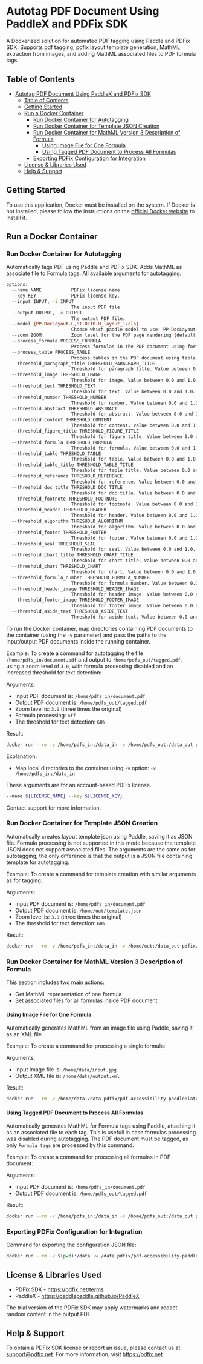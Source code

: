 # Autotag PDF Document Using PaddleX and PDFix SDK

A Dockerized solution for automated PDF tagging using Paddle and PDFix SDK. Supports pdf tagging, pdfix layout template generation, MathML extraction from images, and adding MathML associated files to PDF formula tags.

## Table of Contents

- [Autotag PDF Document Using PaddleX and PDFix SDK](#autotag-pdf-document-using-paddlex-and-pdfix-sdk)
  - [Table of Contents](#table-of-contents)
  - [Getting Started](#getting-started)
  - [Run a Docker Container ](#run-docker-container)
    - [Run Docker Container for Autotagging](#run-docker-container-for-autotagging)
    - [Run Docker Container for Template JSON Creation](#run-docker-container-for-template-json-creation)
    - [Run Docker Container for MathML Version 3 Description of Formula](#run-docker-container-for-mathml-version-three-description-of-formula)
      - [Using Image File for One Formula](#using-image-file-for-one-formula)
      - [Using Tagged PDF Document to Process All Formulas](#using-tagged-pdf-document-to-process-all-formulas)
    - [Exporting PDFix Configuration for Integration](#exporting-pdfix-configuration-for-integration)
  - [License \& Libraries Used](#license-and-libraries-used)
  - [Help \& Support](#help-and-support)


## Getting Started

To use this application, Docker must be installed on the system. If Docker is not installed, please follow the instructions on the [official Docker website](https://docs.docker.com/get-docker/) to install it.

## Run a Docker Container

### Run Docker Container for Autotagging

Automatically tags PDF using Paddle and PDFix SDK. Adds MathML as associate file to Formula tags.
All available arguments for autotagging:

```bash
options:
  --name NAME           PDFix license name.
  --key KEY             PDFix license key.
  --input INPUT, -i INPUT
                        The input PDF file.
  --output OUTPUT, -o OUTPUT
                        The output PDF file.
  --model {PP-DocLayout-L,RT-DETR-H_layout_17cls}
                        Choose which paddle model to use: PP-DocLayout-L or RT-DETR-H_layout_17cls.
  --zoom ZOOM           Zoom level for the PDF page rendering (default: 2.0).
  --process_formula PROCESS_FORMULA
                        Process formulas in the PDF document using formula model. Default is True.
  --process_table PROCESS_TABLE
                        Process tables in the PDF document using table models. Default is True.
  --threshold_paragraph_title THRESHOLD_PARAGRAPH_TITLE
                        Threshold for paragraph title. Value between 0.0 and 1.0. Default is 0.3.
  --threshold_image THRESHOLD_IMAGE
                        Threshold for image. Value between 0.0 and 1.0. Default is 0.5.
  --threshold_text THRESHOLD_TEXT
                        Threshold for text. Value between 0.0 and 1.0. Default is 0.5.
  --threshold_number THRESHOLD_NUMBER
                        Threshold for number. Value between 0.0 and 1.0. Default is 0.5.
  --threshold_abstract THRESHOLD_ABSTRACT
                        Threshold for abstract. Value between 0.0 and 1.0. Default is 0.5.
  --threshold_content THRESHOLD_CONTENT
                        Threshold for content. Value between 0.0 and 1.0. Default is 0.5.
  --threshold_figure_title THRESHOLD_FIGURE_TITLE
                        Threshold for figure title. Value between 0.0 and 1.0. Default is 0.5.
  --threshold_formula THRESHOLD_FORMULA
                        Threshold for formula. Value between 0.0 and 1.0. Default is 0.3.
  --threshold_table THRESHOLD_TABLE
                        Threshold for table. Value between 0.0 and 1.0. Default is 0.5.
  --threshold_table_title THRESHOLD_TABLE_TITLE
                        Threshold for table title. Value between 0.0 and 1.0. Default is 0.5.
  --threshold_reference THRESHOLD_REFERENCE
                        Threshold for reference. Value between 0.0 and 1.0. Default is 0.5.
  --threshold_doc_title THRESHOLD_DOC_TITLE
                        Threshold for doc title. Value between 0.0 and 1.0. Default is 0.5.
  --threshold_footnote THRESHOLD_FOOTNOTE
                        Threshold for footnote. Value between 0.0 and 1.0. Default is 0.5.
  --threshold_header THRESHOLD_HEADER
                        Threshold for header. Value between 0.0 and 1.0. Default is 0.3.
  --threshold_algorithm THRESHOLD_ALGORITHM
                        Threshold for algorithm. Value between 0.0 and 1.0. Default is 0.5.
  --threshold_footer THRESHOLD_FOOTER
                        Threshold for footer. Value between 0.0 and 1.0. Default is 0.5.
  --threshold_seal THRESHOLD_SEAL
                        Threshold for seal. Value between 0.0 and 1.0. Default is 0.3.
  --threshold_chart_title THRESHOLD_CHART_TITLE
                        Threshold for chart title. Value between 0.0 and 1.0. Default is 0.5.
  --threshold_chart THRESHOLD_CHART
                        Threshold for chart. Value between 0.0 and 1.0. Default is 0.5.
  --threshold_formula_number THRESHOLD_FORMULA_NUMBER
                        Threshold for formula number. Value between 0.0 and 1.0. Default is 0.5.
  --threshold_header_image THRESHOLD_HEADER_IMAGE
                        Threshold for header image. Value between 0.0 and 1.0. Default is 0.3.
  --threshold_footer_image THRESHOLD_FOOTER_IMAGE
                        Threshold for footer image. Value between 0.0 and 1.0. Default is 0.5.
  --threshold_aside_text THRESHOLD_ASIDE_TEXT
                        Threshold for aside text. Value between 0.0 and 1.0. Default is 0.5.
```

To run the Docker container, map directories containing PDF documents to the container (using the `-v` parameter) and pass the paths to the input/output PDF documents inside the running container.

Example:
To create a command for autotagging the file `/home/pdfs_in/document.pdf` and output to `/home/pdfs_out/tagged.pdf`, using a zoom level of `3.0`, with formula processing disabled and an increased threshold for text detection:

Arguments:
- Input PDF document is: `/home/pdfs_in/document.pdf`
- Output PDF document is: `/home/pdfs_out/tagged.pdf`
- Zoom level is: `3.0` (three times the original)
- Formula processing: `off`
- The threshold for text detection: `60%`

Result:

```bash
docker run --rm -v /home/pdfs_in:/data_in -v /home/pdfs_out:/data_out pdfix/pdf-accessibility-paddle:latest tag --name $LICENSE_NAME --key $LICENSE_KEY -i /data_in/document.pdf -o /data_out/tagged.pdf --zoom 3.0 --process_formula False --threshold_text 0.6
```

Explanation:
- Map local directories to the container using `-v` option: `-v /home/pdfs_in:/data_in`

These arguments are for an account-based PDFix license.

```bash
--name ${LICENSE_NAME} --key ${LICENSE_KEY}
```

Contact support for more information.

### Run Docker Container for Template JSON Creation

Automatically creates layout template json using Paddle, saving it as JSON file.
Formula processing is not supported in this mode because the template JSON does not support associated files.
The arguments are the same as for autotagging; the only difference is that the output is a JSON file containing template for autotagging.

Example:
To create a command for template creation with similar arguments as for tagging::

Arguments:
- Input PDF document is: `/home/pdfs_in/document.pdf`
- Output PDF document is: `/home/out/template.json`
- Zoom level is: `3.0` (three times the original)
- The threshold for text detection: `60%`

Result:

```bash
docker run --rm -v /home/pdfs_in:/data_in -v /home/out:/data_out pdfix/pdf-accessibility-paddle:latest template -i /data_in/document.pdf -o /data_out/template.json --zoom 3.0 --threshold_text 0.6
```

### Run Docker Container for MathML Version 3 Description of Formula

This section includes two main actions:
- Get MathML representation of one formula
- Set associated files for all formulas inside PDF document

#### Using Image File for One Formula

Automatically generates MathML from an image file using Paddle, saving it as an XML file.

Example:
To create a command for processing a single formula:

Arguments:
- Input Image file is: `/home/data/input.jpg`
- Output XML file is: `/home/data/output.xml`

Result:

```bash
docker run --rm -v /home/data:/data pdfix/pdf-accessibility-paddle:latest mathml -i /data/input.jpg -o /data/output.xml
```

#### Using Tagged PDF Document to Process All Formulas

Automatically generates MathML for Formula tags using Paddle, attaching it as an associated file to each tag.
This is usefull in case formulas processing was disabled during autotagging.
The PDF document must be tagged, as only `Formula tags` are processed by this command.

Example:
To create a command for processing all formulas in PDF document:

Arguments:
- Input PDF document is: `/home/pdfs_in/document.pdf`
- Output PDF document is: `/home/pdfs_out/tagged.pdf`

Result:

```bash
docker run --rm -v /home/pdfs_in:/data_in -v /home/pdfs_out:/data_out pdfix/pdf-accessibility-paddle:latest mathml --name $LICENSE_NAME --key $LICENSE_KEY -i /data_in/document.pdf -o /data_out/tagged.pdf
```

### Exporting PDFix Configuration for Integration

Command for exporting the configuration JSON file:

```bash
docker run --rm -v $(pwd):/data -w /data pdfix/pdf-accessibility-paddle:latest config -o config.json
```

## License & Libraries Used

- PDFix SDK - https://pdfix.net/terms
- PaddleX - https://paddlepaddle.github.io/PaddleX

The trial version of the PDFix SDK may apply watermarks and redact random content in the output PDF.

## Help & Support

To obtain a PDFix SDK license or report an issue, please contact us at support@pdfix.net.
For more information, visit https://pdfix.net
